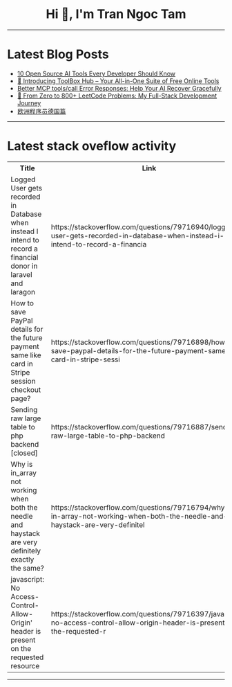 <h1 align="center">Hi 👋, I'm Tran Ngoc Tam</h1>

---

# Latest Blog Posts 
<!-- BLOG-POST-LIST:START -->
- [10 Open Source AI Tools Every Developer Should Know](https://dev.to/therealmrmumba/httpsdevtotariqdotdev10-open-source-ai-tools-every-developer-should-know-5cgk-1il9)
- [🚀 Introducing ToolBox Hub – Your All-in-One Suite of Free Online Tools](https://dev.to/sreeappt/introducing-toolbox-hub-your-all-in-one-suite-of-free-online-tools-p8n)
- [Better MCP tools/call Error Responses: Help Your AI Recover Gracefully](https://dev.to/alpic/better-mcp-toolscall-error-responses-help-your-ai-recover-gracefully-15c7)
- [🚀 From Zero to 800+ LeetCode Problems: My Full-Stack Development Journey](https://dev.to/atul_kumarupadhyay_638f2/from-zero-to-800-leetcode-problems-my-full-stack-development-journey-264g)
- [欧洲程序员德国篇](https://dev.to/woodyxin/ou-zhou-cheng-xu-yuan-de-guo-pian-4an8)
<!-- BLOG-POST-LIST:END -->

---

# Latest stack oveflow activity
<table>
  <tr><th>Title</th><th>Link</th></tr>
  <!-- STACKOVERFLOW:START --><tr><td>Logged User gets recorded in Database when instead I intend to record a financial donor in laravel and laragon</td><td>https://stackoverflow.com/questions/79716940/logged-user-gets-recorded-in-database-when-instead-i-intend-to-record-a-financia</td></tr><tr><td>How to save PayPal details for the future payment same like card in Stripe session checkout page?</td><td>https://stackoverflow.com/questions/79716898/how-to-save-paypal-details-for-the-future-payment-same-like-card-in-stripe-sessi</td></tr><tr><td>Sending raw large table to php backend [closed]</td><td>https://stackoverflow.com/questions/79716887/sending-raw-large-table-to-php-backend</td></tr><tr><td>Why is in_array not working when both the needle and haystack are very definitely exactly the same?</td><td>https://stackoverflow.com/questions/79716794/why-is-in-array-not-working-when-both-the-needle-and-haystack-are-very-definitel</td></tr><tr><td>javascript: No Access-Control-Allow-Origin&#39; header is present on the requested resource</td><td>https://stackoverflow.com/questions/79716397/javascript-no-access-control-allow-origin-header-is-present-on-the-requested-r</td></tr><!-- STACKOVERFLOW:END -->
</table>

---


